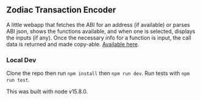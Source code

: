 ## Zodiac Transaction Encoder

A little webapp that fetches the ABI for an address (if available) or parses ABI json, shows the functions available, and when one is selected, displays the inputs (if any). Once the necessary info for a function is input, the call data is returned and made copy-able. [Available here](https://abi.gnosisguild.eth.link/).

### Local Dev

Clone the repo then run `npm install` then `npm run dev`. Run tests with `npm run test`.

This was built with node v15.8.0.
